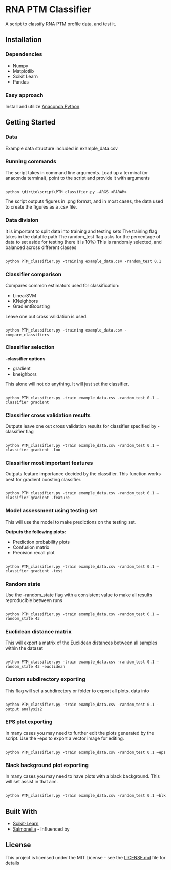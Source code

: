 # RNA PTM Classifier

A script to classify RNA PTM profile data, and test it.



## Installation


### Dependencies

- Numpy
- Matplotlib
- Scikit Learn
- Pandas


### Easy approach

Install and utilize [Anaconda Python](https://www.anaconda.com/)

## Getting Started

### Data 

Example data structure included in example_data.csv

### Running commands

The script takes in command line arguments. Load up a terminal (or anaconda terminal), point to the script and provide it with arguments

```

python \dir\to\script\PTM_classifier.py -ARGS <PARAM>

```

The script outputs figures in .png format, and in most cases, the data used to create the figures as a .csv file. 

### Data division

It is important to split data into training and testing sets
The training flag takes in the datafile path
The random_test flag asks for the percentage of data to set aside for testing (here it is 10%)
This is randomly selected, and balanced across different classes

```

python PTM_classifier.py -training example_data.csv -random_test 0.1

```

### Classifier comparison

Compares common estimators used for classification:
- LinearSVM
- KNeighbors
- GradientBoosting

Leave one out cross validation is used. 

```

python PTM_classifier.py -training example_data.csv -compare_classifiers

```

### Classifier selection


**-classifier options**
- gradient
- kneighbors

This alone will not do anything. It will just set the classifier.


```

python PTM_classifier.py -train example_data.csv -random_test 0.1 –classifier gradient

```


### Classifier cross validation results

Outputs leave one out cross validation results for classifier specified by -classifier flag

```

python PTM_classifier.py -train example_data.csv -random_test 0.1 –classifier gradient -loo

```


### Classifier most important features

Outputs feature importance decided by the classifier. This function works best for gradient boosting classifier.

```

python PTM_classifier.py -train example_data.csv -random_test 0.1 –classifier gradient -feature

```

### Model assessment using testing set

This will use the model to make predictions on the testing set.

**Outputs the following plots:**
- Prediction probability plots
- Confusion matrix
- Precision recall plot

```

python PTM_classifier.py -train example_data.csv -random_test 0.1 –classifier gradient -test

```

### Random state

Use the -random_state flag with a consistent value to make all results reproducible between runs

```

python PTM_classifier.py -train example_data.csv -random_test 0.1 –random_state 43

```

### Euclidean distance matrix

This will export a matrix of the Euclidean distances between all samples within the dataset

```

python PTM_classifier.py -train example_data.csv -random_test 0.1 –random_state 43 -euclidean

```

### Custom subdirectory exporting

This flag will set a subdirectory or folder to export all plots, data into


```

python PTM_classifier.py -train example_data.csv -random_test 0.1 -output analysis2

```

### EPS plot exporting

In many cases you may need to further edit the plots generated by the script. Use the -eps to export a vector image for editing.

```

python PTM_classifier.py -train example_data.csv -random_test 0.1 –eps

```


### Black background plot exporting

In many cases you may need to have plots with a black background. This will set assist in that aim.

```

python PTM_classifier.py -train example_data.csv -random_test 0.1 –blk

```


## Built With

* [Scikit-Learn](https://github.com/scikit-learn/scikit-learn)
* [Salmonella](https://github.com/mehravehs/Salmonella) - Influenced by

## License

This project is licensed under the MIT License - see the [LICENSE.md](LICENSE.md) file for details

